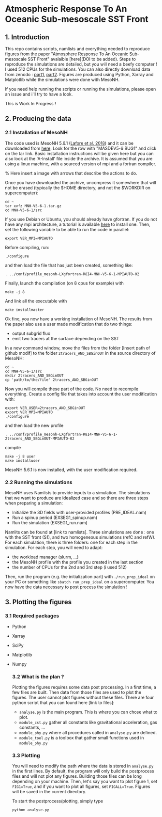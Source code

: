 # Atmospheric Response To An Oceanic Sub-mesoscale SST Front


## 1. Introduction 

  This repo contains scripts, namlists and everything needed to reproduce figures from the paper "Atmosphere Response To An Oceanic Sub-mesoscale SST Front" avalaible [here](DOI to be added).
  Steps to reproduce the simulations are detailed, but you will need a beefy computer ! I used 512 CPUs for the simulations. You can also directly download data from zenodo : [part1](link), [part2](link).
  Figures are produced using Python, Xarray and Matplotlib while the simulations were done with MesoNH.

  If you need help running the scripts or running the simulations, please open an issue and i'll try to have a look.
  
  This is Work In Progress !

## 2. Producing the data
  ### 2.1 Installation of MesoNH
  
  The code used is MesoNH 5.6.1 ([Lafore et al. 2018](https://doi.org/10.5194/gmd-11-1929-2018)) and it can be downloaded from [here](http://mesonh.aero.obs-mip.fr/mesonh56/Download). Look for the row with "MASDEV5-6 BUG1" and click on the tar link.
  Basic installation instructions will be given here but you can also look at the 'A-Install' file inside the archive. It is assumed that you are using a linux machine, with a sourced version of mpi and a fortran compiler.
  
  % Here insert a image with arrows that describe the actions to do.
  
  Once you have downloaded the archive, uncompress it somewhere that will not be erased (typically the $HOME directory, and not the $WORKDIR on supercomputer):
  
  ```
  cd ~
  tar xvfz MNH-V5-6-1.tar.gz
  cd MNH-V5-6-1/src
  ```
  
  If you use Debian or Ubuntu, you should already have gfortran. If you do not have any mpi architecture, a tutorial is available [here](http://mesonh.aero.obs-mip.fr/mesonh56/MesonhTEAMFAQ/PC_Linux) to install one.
  Then, set the following variable to be able to run the code in parallel:
  ```
  export VER_MPI=MPIAUTO
  ```
  Before compiling, run:
  ```
  ./configure
  ```
  and then load the file that has just been created, something like:
  ```
  . ../conf/profile_mesonh-LXgfortran-R8I4-MNH-V5-6-1-MPIAUTO-02
  ```
  Finally, launch the compilation (on 8 cpus for example) with
  ```
  make -j 8
  ```
  And link all the executable with
  ```
  make installmaster
  ```
  
  Ok fine, you now have a working installation of MesoNH. The results from the paper also use a user made modification that do two things:
  - output subgrid flux
  - emit two tracers at the surface depending on the SST
  
  In a new command window, move the files from the folder [Insert path of github modif] to the folder `2tracers_AND_SBGinOUT` in the source directory of MesoNH:
  ```
  cd ~
  cd MNH-V5-6-1/src
  mkdir 2tracers_AND_SBGinOUT
  cp 'path/to/the/file' 2tracers_AND_SBGinOUT
  ```
  
  Now you will compile these part of the code. No need to recompile everything. Create a config file that takes into account the user modification with:
  ```
  export VER_USER=2tracers_AND_SBGinOUT
  export VER_MPI=MPIAUTO
  ./configure
  ```
  and then load the new profile
  ```
  . ../conf/profile_mesonh-LXgfortran-R8I4-MNH-V5-6-1-2tracers_AND_SBGinOUT-MPIAUTO-02
  ```
  compile 
  ```
  make -j 8 user
  make installuser
  ```

  MesoNH 5.6.1 is now installed, with the user modification required.

  ### 2.2 Running the simulations
  
  MesoNH uses Namlists to provide inputs to a simulation. The simulations that we want to produce are idealized case and so there are three steps when preparing a simulation: 
  - Initialize the 3D fields with user-provided profiles (PRE_IDEAL.nam)
  - Run a spinup period (EXSEG1_spinup.nam)
  - Run the simulation (EXSEG1_run.nam)
  
  Namlits can be found at [link to namlists]. Three simulations are done : one with the SST front (S1), and two homogeneous simulations (refC and refW).
  For each simulation, there is three folders: one for each step in the simulation. For each step, you will need to adapt:  
  - the workload manager (slurm, ...)
  - the MesoNH profile with the profile you created in the last section
  - the number of CPUs for the 2nd and 3rd step (i used 512)
  
  Then, run the program (e.g. the initialization part) with `./run_prep_ideal` on your PC or something like `sbatch run_prep_ideal` on a supercomputer.
  You now have the data necessary to post process the simulation !

## 3. Plotting the figures
  ### 3.1 Required packages

- Python
- Xarray
- SciPy
- Matplotlib
- Numpy
  
  ### 3.2 What is the plan ?
  Plotting the figures requires some data post processing. In a first time, a few files are built. Then data from those files are used to plot the figures.
  The user cannot plot figures without these files. There are four python script that you can found here [link to files]:
  - `analyse.py` is the main program. This is where you can chose what to plot.
  - `module_cst.py` gather all constants like gravitational acceleration, gas constants, ...
  - `module_phy.py` where all procedures called in `analyse.py` are defined.
  - `module_tool.py` is a toolbox that gather small functions used in `module_phy.py`
  ### 3.3 Plotting
  You will need to modify the path where the data is stored in `analyse.py` in the first lines. By default, the program will only build the postprocess files and will not plot any figures.
  Building those files can be long depending on your machine. Then, let's say you want to plot figure 1, set `FIG1=True`, and if you want to plot all figures, set `FIGALL=True`.
  Figures will be saved in the current directory.

  To start the postprocess/plotting, simply type
  ```
  python analyse.py
  ```



